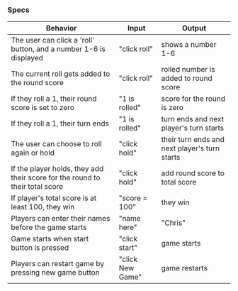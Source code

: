 ### Specs

| Behavior                                                                     | Input            | Output                                        |
|------------------------------------------------------------------------------|------------------|-----------------------------------------------|
| The user can click a 'roll' button, and a number 1-6 is displayed            | "click roll"     | shows a number 1-6                            |
| The current roll gets added to the round score                               | "click roll"     | rolled number is added to round score         |
| If they roll a 1, their round score is set to zero                           | "1 is rolled"    | score for the round is zero                   |
| If they roll a 1, their turn ends                                            | "1 is rolled"    | turn ends and next player's turn starts       |
| The user can choose to roll again or hold                                    | "click hold"     | their turn ends and next player's turn starts |
| If the player holds, they add their score for the round to their total score | "click hold"     | add round score to total score                |
| If player's total score is at least 100, they win                            | "score = 100"    | they win                                      |
| Players can enter their names before the game starts                         | "name here"      | "Chris"                                       |
| Game starts when start button is pressed                                     | "click start"    | game starts                                   |
| Players can restart game by pressing new game button                         | "click New Game" | game restarts                                 |
